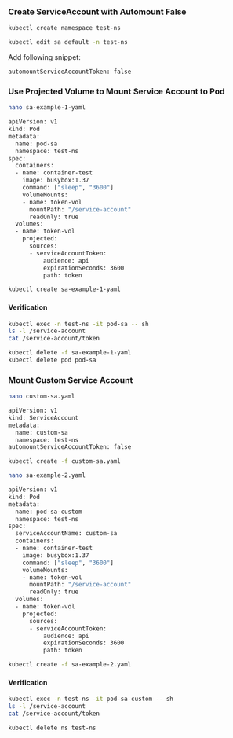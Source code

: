 ### Create ServiceAccount with Automount False
```sh
kubectl create namespace test-ns

kubectl edit sa default -n test-ns
```
Add following snippet:

`automountServiceAccountToken: false`

### Use Projected Volume to Mount Service Account to Pod
```sh
nano sa-example-1-yaml
```
```sh
apiVersion: v1
kind: Pod
metadata:
  name: pod-sa
  namespace: test-ns
spec:
  containers:
  - name: container-test
    image: busybox:1.37
    command: ["sleep", "3600"]
    volumeMounts:
    - name: token-vol
      mountPath: "/service-account"
      readOnly: true   
  volumes:
  - name: token-vol
    projected:
      sources:
      - serviceAccountToken:
          audience: api
          expirationSeconds: 3600
          path: token
```
```sh
kubectl create sa-example-1-yaml
```

#### Verification
```sh
kubectl exec -n test-ns -it pod-sa -- sh
ls -l /service-account
cat /service-account/token
```

```sh
kubectl delete -f sa-example-1-yaml
kubectl delete pod pod-sa
```
### Mount Custom Service Account
```sh
nano custom-sa.yaml
```
```sh
apiVersion: v1
kind: ServiceAccount
metadata:
  name: custom-sa
  namespace: test-ns
automountServiceAccountToken: false
```
```sh
kubectl create -f custom-sa.yaml
```

```sh
nano sa-example-2.yaml
```
```sh
apiVersion: v1
kind: Pod
metadata:
  name: pod-sa-custom
  namespace: test-ns
spec:
  serviceAccountName: custom-sa
  containers:
  - name: container-test
    image: busybox:1.37
    command: ["sleep", "3600"]
    volumeMounts:
    - name: token-vol
      mountPath: "/service-account"
      readOnly: true   
  volumes:
  - name: token-vol
    projected:
      sources:
      - serviceAccountToken:
          audience: api
          expirationSeconds: 3600
          path: token
```
```sh
kubectl create -f sa-example-2.yaml
```

#### Verification
```sh
kubectl exec -n test-ns -it pod-sa-custom -- sh
ls -l /service-account
cat /service-account/token
```

```sh
kubectl delete ns test-ns
```